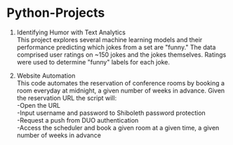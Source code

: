 # Python-Projects

1) Identifying Humor with Text Analytics</br>
This project explores several machine learning models and their performance predicting which jokes from a set are "funny." 
The data comprised user ratings on ~150 jokes and the jokes themselves. Ratings were used to determine "funny" labels for 
each joke.

2) Website Automation</br>
This code automates the reservation of conference rooms by booking a room everyday at midnight, a given number of weeks in advance. Given the reservation URL the script will:</br>
  -Open the URL</br>
  -Input username and password to Shiboleth password protection</br>
  -Request a push from DUO authentication</br>
  -Access the scheduler and book a given room at a given time, a given number of weeks in advance</br>
